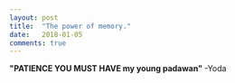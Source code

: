 ```yaml
---
layout: post
title:  "The power of memory."
date:   2018-01-05
comments: true
---
```


**"PATIENCE YOU MUST HAVE my young padawan"** -Yoda

